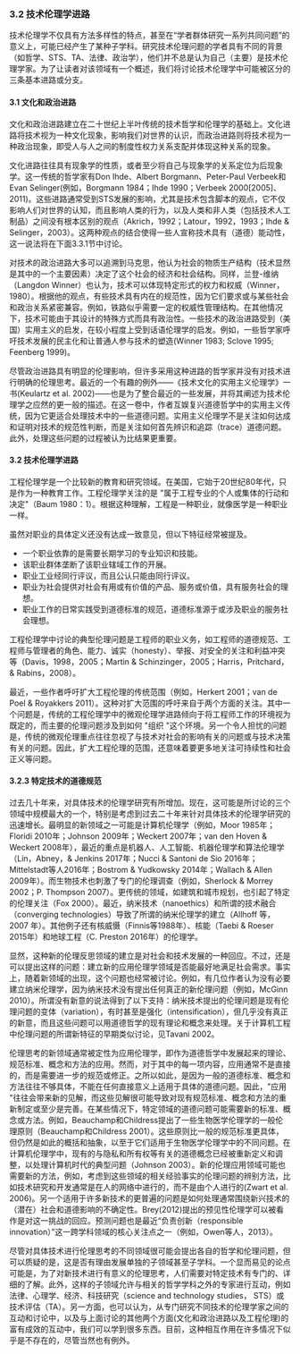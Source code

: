 ### 3.2 技术伦理学进路

技术伦理学不仅具有方法多样性的特点，甚至在“学者群体研究一系列共同问题”的意义上，可能已经产生了某种子学科。研究技术伦理问题的学者具有不同的背景（如哲学、STS、TA、法律、政治学），他们并不总是认为自己（主要）是技术伦理学家。为了让读者对该领域有一个概述，我们将讨论技术伦理学中可能被区分的三条基本进路或分支。

#### 3.1 文化和政治进路
文化和政治进路建立在二十世纪上半叶传统的技术哲学和伦理学的基础上。文化进路将技术视为一种文化现象，影响我们对世界的认识，而政治进路则将技术视为一种政治现象，即受人与人之间的制度性权力关系支配并体现这种关系的现象。

文化进路往往具有现象学的性质，或者至少将自己与现象学的关系定位为后现象学。这一传统的哲学家有Don Ihde、Albert Borgmann、Peter-Paul Verbeek和Evan Selinger(例如，Borgmann 1984；Ihde 1990；Verbeek 2000[2005]、2011)。这些进路通常受到STS发展的影响，尤其是技术包含脚本的观点，它不仅影响人们对世界的认知，而且影响人类的行为，以及人类和非人类（包括技术人工制品）之间没有根本区别的观点（Akrich，1992；Latour，1992，1993；Ihde & Selinger，2003）。这两种观点的结合使得一些人宣称技术具有（道德）能动性，这一说法将在下面3.3.1节中讨论。

对技术的政治进路大多可以追溯到马克思，他认为社会的物质生产结构（技术显然是其中的一个主要因素）决定了这个社会的经济和社会结构。同样，兰登-维纳（Langdon Winner）也认为，技术可以体现特定形式的权力和权威（Winner，1980）。根据他的观点，有些技术具有内在的规范性，因为它们要求或与某些社会和政治关系紧密兼容。例如，铁路似乎需要一定的权威性管理结构。在其他情况下，技术可能由于其设计的特殊方式而具有政治性。一些技术的政治进路受到（美国）实用主义的启发，在较小程度上受到话语伦理学的启发。例如，一些哲学家呼吁技术发展的民主化和让普通人参与技术的塑造(Winner 1983; Sclove 1995; Feenberg 1999)。

尽管政治进路具有明显的伦理影响，但许多采用这种进路的哲学家并没有对技术进行明确的伦理思考。最近的一个有趣的例外——《技术文化的实用主义伦理学》一书(Keulartz et al. 2002)——也是为了整合最近的一些发展，并将其阐述为技术伦理学之应然的更一般的描述。在这一卷中，作者互娱复兴道德哲学中的实用主义传统，因为它更适合处理技术中的一些道德问题。实用主义伦理学不是关注如何达成和证明对技术的规范性判断，而是关注如何首先辨识和追踪（trace）道德问题。此外，处理这些问题的过程被认为比结果更重要。

#### 3.2 技术伦理学进路

工程伦理学是一个比较新的教育和研究领域。在美国，它始于20世纪80年代，只是作为一种教育工作。工程伦理学关注的是 "属于工程专业的个人或集体的行动和决定"（Baum 1980：1）。根据这种理解，工程是一种职业，就像医学是一种职业一样。

虽然对职业的具体定义还没有达成一致意见，但以下特征经常被提及。

- 一个职业依靠的是需要长期学习的专业知识和技能。
- 该职业群体垄断了该职业辖域工作的开展。
- 职业工业经同行评议，而且公认只能由同行评议。
- 职业为社会提供对社会有用或有价值的产品、服务或价值，具有服务社会的理想。
- 职业工作的日常实践受到道德标准的规范，道德标准源于或涉及职业的服务社会理想。

工程伦理学中讨论的典型伦理问题是工程师的职业义务，如工程师的道德规范、工程师与管理者的角色、能力、诚实（honesty）、举报、对安全的关注和利益冲突等（Davis，1998，2005；Martin & Schinzinger，2005；Harris，Pritchard，& Rabins，2008）。

最近，一些作者呼吁扩大工程伦理的传统范围（例如，Herkert 2001；van de Poel & Royakkers 2011）。这种对扩大范围的呼吁来自于两个方面的关注。其中一个问题是，传统的工程伦理学中的微观伦理学进路倾向于将工程师工作的环境视为既定的，而主要的伦理问题涉及到如何 "组织 "这个环境。另一个令人担忧的问题是，传统的微观伦理重点往往忽视了与技术对社会的影响有关的问题或与技术决策有关的问题。因此，扩大工程伦理的范围，还意味着要更多地关注可持续性和社会正义等问题。

#### 3.2.3 特定技术的道德规范
过去几十年来，对具体技术的伦理学研究有所增加。现在，这可能是所讨论的三个领域中规模最大的一个，特别是考虑到过去二十年来针对具体技术的伦理学研究的迅速增长。最明显的新领域之一可能是计算机伦理学（例如，Moor 1985年；Floridi 2010年；Johnson 2009年；Weckert 2007年；van den Hoven & Weckert 2008年），最近的重点是机器人、人工智能、机器伦理学和算法伦理学（Lin，Abney，& Jenkins 2017年；Nucci & Santoni de Sio 2016年；Mittelstadt等人2016年；Bostrom & Yudkowsky 2014年；Wallach & Allen 2009年）。而生物技术也刺激了专门的伦理调查（例如，Sherlock & Morrey 2002；P. Thompson 2007）。更传统的领域，如建筑和城市规划，也引起了特定的伦理关注（Fox 2000）。最近，纳米技术（nanoethics）和所谓的技术融合（converging technologies）导致了所谓的纳米伦理学的建立（Allhoff 等，2007 年）。其他例子还有核威慑（Finnis等1988年）、核能（Taebi & Roeser 2015年）和地球工程（C. Preston 2016年）的伦理学。

显然，这种新的伦理反思领域的建立是对社会和技术发展的一种回应。不过，还是可以提出这样的问题：建立新的应用伦理学领域是否能最好地满足社会需求。事实上，随着新领域的出现，这个问题也经常被讨论。例如，有几位作者认为没有必要建立纳米伦理学，因为纳米技术没有提出任何真正的新伦理问题（例如，McGinn 2010）。所谓没有新意的说法得到了以下支持：纳米技术提出的伦理问题是现有伦理问题的变体（variation），有时甚至是强化（intensification），但几乎没有真正的新意，而且这些问题可以用道德哲学的现有理论和概念来处理。关于计算机工程中伦理问题的所谓新特征的早期类似讨论，见Tavani 2002。

伦理思考的新领域通常被定性为应用伦理学，即作为道德哲学中发展起来的理论、规范标准、概念和方法的应用。然而，对于其中的每一项内容，应用通常不是直接的，而是需要进一步的规范或修正。之所以如此，是因为一般的道德标准、概念和方法往往不够具体，不能在任何直接意义上适用于具体的道德问题。因此，"应用 "往往会带来新的见解，而这些见解很可能导致对现有规范标准、概念和方法的重新制定或至少是完善。在某些情况下，特定领域的道德问题可能需要新的标准、概念或方法。例如，Beauchamp和Childress提出了一些生物医学伦理学的一般伦理原则（Beauchamp和Childress 2001）。这些原则比一般的规范标准更具体，但仍然是如此的概括和抽象，以至于它们适用于生物医学伦理学中的不同问题。在计算机伦理学中，现有的与隐私和所有权等有关的道德概念已经被重新定义和调整，以处理计算机时代的典型问题（Johnson 2003）。新的伦理应用领域可能也需要新的方法，例如，考虑到这些领域的相关经验事实的伦理问题的辨别方法，比如技术研究和开发通常是在人的网络中进行的，而不是由个人进行的(Zwart et al. 2006)。另一个适用于许多新技术的更普遍的问题是如何处理通常围绕新兴技术的（潜在）社会和道德影响的不确定性。Brey(2012)提出的预见性伦理学可以被看作是对这一挑战的回应。预测问题也是最近“负责创新（responsible innovation）”这一跨学科领域的核心关注点之一（例如，Owen等人，2013）。

尽管对具体技术进行伦理思考的不同领域很可能会提出各自的哲学和伦理问题，但可以质疑的是，这是否有理由发展单独的子领域甚至子学科。一个显而易见的论点可能是，为了对新技术进行有意义的伦理思考，人们需要对特定技术有专门的、详细的了解。此外，这样的子领域允许与相关的哲学学科之外的专家进行互动，例如法律、心理学、经济、科技研究（science and technology studies， STS）或技术评估（TA）。另一方面，也可以认为，从专门研究不同技术的伦理学家之间的互动和讨论中，以及与上面讨论的其他两个方面(文化和政治进路以及工程伦理)的富有成效的互动中，我们可以学到很多东西。目前，这种相互作用在许多情况下似乎是不存在的，尽管当然也有例外。